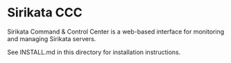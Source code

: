Sirikata CCC
============

Sirikata Command & Control Center is a web-based interface for
monitoring and managing Sirikata servers.

See INSTALL.md in this directory for installation instructions.
